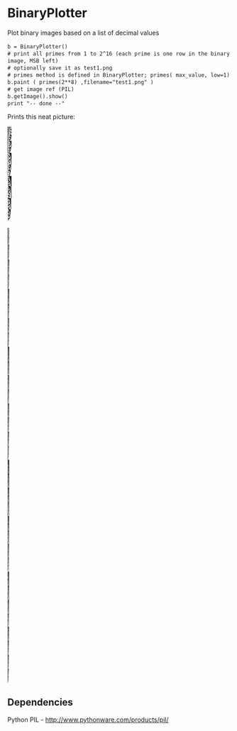 BinaryPlotter
=====

Plot binary images based on a list of decimal values

    b = BinaryPlotter()
    # print all primes from 1 to 2^16 (each prime is one row in the binary image, MSB left)
    # optionally save it as test1.png
    # primes method is defined in BinaryPlotter; primes( max_value, low=1)
    b.paint ( primes(2**8) ,filename="test1.png" )
    # get image ref (PIL)
    b.getImage().show()
    print "-- done --"
    

Prints this neat picture:

![BinaryPlot1](https://github.com/tintinweb/stuff/raw/master/BinaryPlotter/primes_upto1024.png "BinaryPlot of Primes up to 256")   

![BinaryPlot2](https://github.com/tintinweb/stuff/raw/master/BinaryPlotter/primes_14bit.png "14 Bit primes binary plot")  

 
Dependencies
-------------

Python PIL - http://www.pythonware.com/products/pil/
